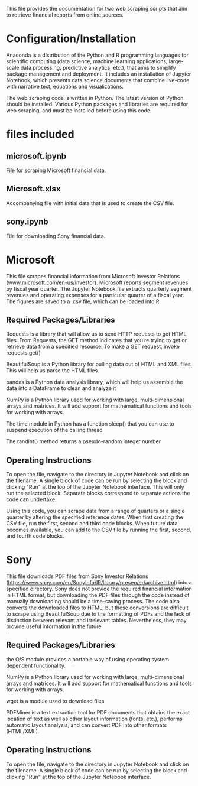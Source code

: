 This file provides the documentation for two web scraping scripts that aim to retrieve financial reports from online sources. 


# Configuration/Installation

Anaconda is a distribution of the Python and R programming languages for scientific computing (data science, machine learning applications, large-scale data processing, predictive analytics, etc.), that aims to simplify package management and deployment. It includes an installation of Jupyter Notebook, which presents data science documents that combine live-code with narrative text, equations and visualizations. 

The web scraping code is written in Python. The latest version of Python should be installed. Various Python packages and libraries are required for web scraping, and must be installed before using this code. 

# files included

## microsoft.ipynb
File for scraping Microsoft financial data.

## Microsoft.xlsx
Accompanying file with initial data that is used to create the CSV file.

## sony.ipynb
File for downloading Sony financial data.


# Microsoft

This file scrapes financial information from Microsoft Investor Relations (www.microsoft.com/en-us/Investor). Microsoft reports segment revenues by fiscal year quarter. The Jupyter Notebook file extracts quarterly segment revenues and operating expenses for a particular quarter of a fiscal year. The figures are saved to a .csv file, which can be loaded into R.

## Required Packages/Libraries

Requests is a library that will allow us to send HTTP requests to get HTML files. From Requests, the GET method indicates that you’re trying to get or retrieve data from a specified resource. To make a GET request, invoke requests.get()

BeautifulSoup is a Python library for pulling data out of HTML and XML files. This will help us parse the HTML files.

pandas is a Python data analysis library, which will help us assemble the data into a DataFrame to clean and analyze it

NumPy is a Python library used for working with large, multi-dimensional arrays and matrices. It will add support for mathematical functions and tools for working with arrays.

The time module in Python has a function sleep() that you can use to suspend execution of the calling thread 

The randint() method returns a pseudo-random integer number 

## Operating Instructions

To open the file, navigate to the directory in Jupyter Notebook and click on the filename. A single block of code can be run by selecting the block and clicking "Run" at the top of the Jupyter Notebook interface. This will only run the selected block. Separate blocks correspond to separate actions the code can undertake.

Using this code, you can scrape data from a range of quarters or a single quarter by altering the specified reference dates. When first creating the CSV file, run the first, second and third code blocks. When future data becomes available, you can add to the CSV file by running the first, second, and fourth code blocks. 

# Sony

This file downloads PDF files from Sony Investor Relations (https://www.sony.com/en/SonyInfo/IR/library/presen/er/archive.html) into a specified directory. Sony does not provide the required financial information in HTML format, but downloading the PDF files through the code instead of manually downloading should be a time-saving process. The code also converts the downloaded files to HTML, but these conversions are difficult to scrape using BeautifulSoup due to the formatting of PDFs and the lack of distinction between relevant and irrelevant tables. Nevertheless, they may provide useful information in the future

## Required Packages/Libraries

the O/S module provides a portable way of using operating system dependent functionality. 

NumPy is a Python library used for working with large, multi-dimensional arrays and matrices. It will add support for mathematical functions and tools for working with arrays.

wget is a module used to download files

PDFMiner is a text extraction tool for PDF documents that obtains the exact location of text as well as other layout information (fonts, etc.), performs automatic layout analysis, and can convert PDF into other formats (HTML/XML).

## Operating Instructions

To open the file, navigate to the directory in Jupyter Notebook and click on the filename. A single block of code can be run by selecting the block and clicking "Run" at the top of the Jupyter Notebook interface. 
